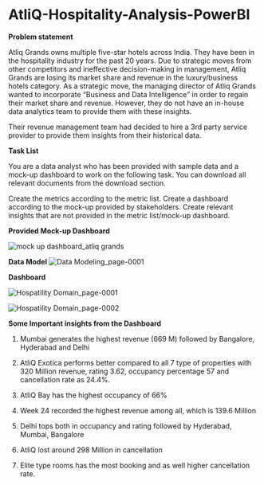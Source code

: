 # AtliQ-Hospitality-Analysis-PowerBI
**Problem statement**

Atliq Grands owns multiple five-star hotels across India. They have been in the hospitality industry for the past 20 years. Due to strategic moves from other competitors and ineffective decision-making in management, Atliq Grands are losing its market share and revenue in the luxury/business hotels category. As a strategic move, the managing director of Atliq Grands wanted to incorporate “Business and Data Intelligence” in order to regain their market share and revenue. However, they do not have an in-house data analytics team to provide them with these insights.

Their revenue management team had decided to hire a 3rd party service provider to provide them insights from their historical data.

**Task List**

You are a data analyst who has been provided with sample data and a mock-up dashboard to work on the following task. You can download all relevant documents from the download section.

Create the metrics according to the metric list.
Create a dashboard according to the mock-up provided by stakeholders.
Create relevant insights that are not provided in the metric list/mock-up dashboard.

**Provided Mock-up Dashboard**

![mock up dashboard_atliq grands](https://github.com/user-attachments/assets/f84e7eba-0de0-41ee-9932-80fd884a1dbd)

**Data Model**
![Data Modeling_page-0001](https://github.com/Sagarparkhe/AtliQ-Hospitality-Analysis---PowerBI/assets/171353864/e85fc714-5a8e-431f-b77f-0b26e7dcffe0)

**Dashboard**

![Hospatility Domain_page-0001](https://github.com/user-attachments/assets/b083e3be-ffb8-4c63-9135-dcffe0a2987f)


![Hospatility Domain_page-0002](https://github.com/user-attachments/assets/66385b34-f0dd-4bee-9db7-d5121851ec7b)


**Some Important insights from the Dashboard**

1. Mumbai generates the highest revenue (669 M) followed by Bangalore, Hyderabad and Delhi

2. AtliQ Exotica performs better compared to all 7 type of properties with 320 Million revenue, rating 3.62, occupancy percentage 57 and cancellation rate as 24.4%.

3. AtliQ Bay has the highest occupancy of 66%

4. Week 24 recorded the highest revenue among all, which is 139.6 Million

5. Delhi tops both in occupancy and rating followed by Hyderabad, Mumbai, Bangalore

6. AtliQ lost around 298 Million in cancellation

7. Elite type rooms has the most booking and as well higher cancellation rate.
